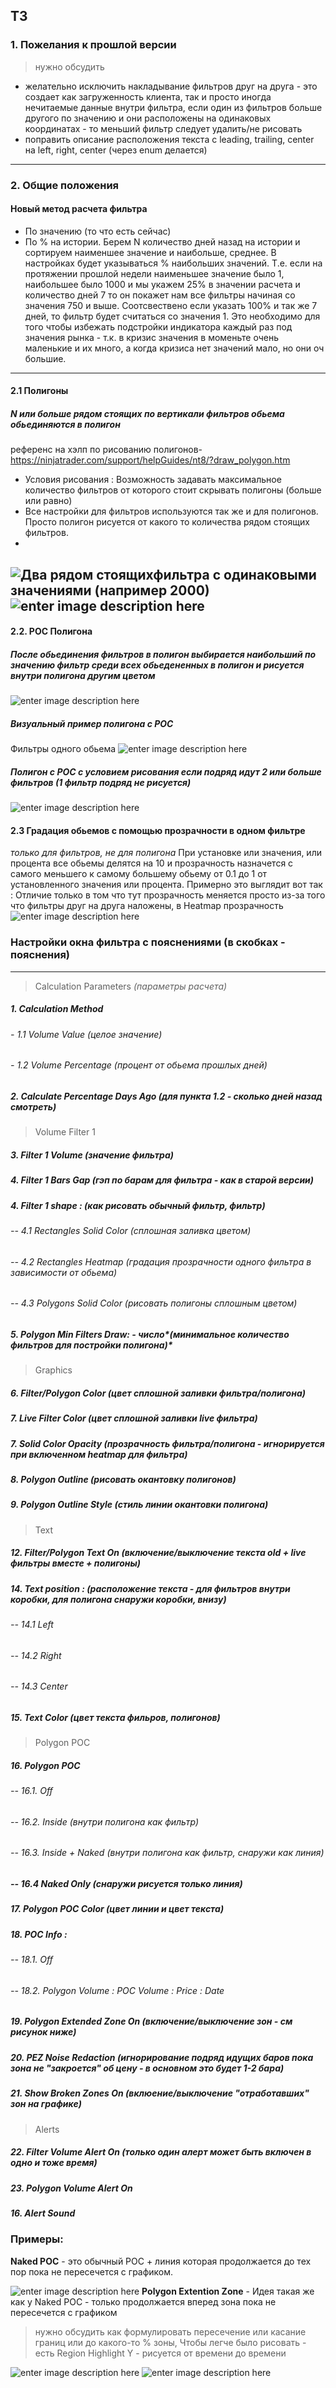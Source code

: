 ## ТЗ
### 1. Пожелания к прошлой версии
 > нужно обсудить 
- желательно исключить накладывание фильтров друг на друга - это создает как загруженность клиента, так и просто иногда нечитаемые данные внутри фильтра, если один из фильтров больше другого по значению и они расположены на одинаковых координатах - то меньший фильтр следует удалить/не рисовать
- поправить описание расположения текста с  leading, trailing, center на left, right, center (через enum делается)
---
### 2. Общие положения

#### Новый метод расчета фильтра
- По значению (то что есть сейчас)
- По % на истории. Берем N количество дней назад на истории и сортируем наименшее значение и наибольше, среднее. В настройках будет указываться % наибольших значений. Т.е. если на протяжении прошлой недели наименьшее значение было 1, наибольшее было 1000 и мы укажем 25% в значении расчета и количество дней 7 то он покажет нам все фильтры начиная со значения 750 и выше. Соотсвествено если указать 100%  и так же 7 дней, то фильтр будет считаться со значения 1. Это необходимо для того чтобы избежать подстройки индикатора каждый раз под значения рынка - т.к. в кризис значения в моменьте очень маленькие и их много, а когда кризиса нет значений мало, но они оч большие.
---
#### 2.1 Полигоны
##### N или больше рядом стоящих по вертикали фильтров обьема обьединяются в полигон
референс на хэлп по рисованию полигонов- https://ninjatrader.com/support/helpGuides/nt8/?draw_polygon.htm
- Условия рисования : Возможность задавать максимальное количество фильтров от которого стоит скрывать полигоны (больше или равно)
- Все настройки для фильтров используются так же и для полигонов. Просто полигон рисуется от какого то количества рядом стоящих фильтров.
- 

![Два рядом стоящихфильтра с одинаковыми значениями (например 2000)](https://raw.githubusercontent.com/icesaw/mytrade/main/1.png)![enter image description here](https://raw.githubusercontent.com/icesaw/mytrade/main/2.png)
---
#### 2.2. POC Полигона
##### После обьединения фильтров в полигон выбирается наибольший по значению фильтр среди всех обьедененных в полигон и рисуется внутри полигона другим цветом
 
![enter image description here](https://raw.githubusercontent.com/icesaw/mytrade/main/3.png)
##### Визуальный пример полигона с POC
Фильтры одного обьема
![enter image description here](https://raw.githubusercontent.com/icesaw/mytrade/main/6.png)
##### Полигон с POC с условием рисования если подряд идут 2 или больше фильтров (1 фильтр подряд не рисуется)
![enter image description here](https://raw.githubusercontent.com/icesaw/mytrade/main/5.png)
#### 2.3 Градация обьемов с помощью прозрачности в одном фильтре 
*только для фильтров, не для полигона*
При установке или значения, или процента все обьемы делятся на 10 и прозрачность назначется с самого меньшего к самому большему обьему от 0.1 до 1 от установленного значения или процента.
Примерно это выглядит вот так : 
Отличие только в том что тут прозрачность меняется просто из-за того что фильтры друг на друга наложены, в Heatmap прозрачность 
![enter image description here](https://raw.githubusercontent.com/icesaw/mytrade/main/4.png)
### Настройки окна фильтра с пояснениями (в скобках - пояснения)
---
> Calculation Parameters *(параметры расчета)*
##### 1. Calculation Method
###### - 1.1 Volume Value *(целое значение)*
###### - 1.2 Volume Percentage *(процент от обьема прошлых дней)*
##### 2. Calculate Percentage Days Ago *(для пункта 1.2 - сколько дней назад смотреть)*
>Volume Filter 1
##### 3. Filter 1 Volume *(значение фильтра)*
##### 4. Filter 1 Bars Gap *(гэп по барам для фильтра - как в старой версии)*
##### 4. Filter 1 shape : *(как рисовать обычный фильтр, фильтр)*
###### -- 4.1 Rectangles Solid Color *(сплошная заливка цветом)*
###### -- 4.2 Rectangles Heatmap (градация прозрачности одного фильтра в зависимости от обьема)
###### -- 4.3 Polygons Solid Color (рисовать полигоны сплошным цветом)
##### 5. Polygon Min Filters Draw: - число*(минимальное количество фильтров для постройки полигона)*
> Graphics
##### 6. Filter/Polygon Color *(цвет сплошной заливки фильтра/полигона)*
##### 7. Live Filter Color *(цвет сплошной заливки live фильтра)*
##### 7. Solid Color Opacity *(прозрачность фильтра/полигона - игнорируется при включенном heatmap для фильтра)*
##### 8. Polygon Outline *(рисовать окантовку полигонов)*
##### 9. Polygon Outline Style *(стиль линии окантовки полигона)*
> Text
##### 12. Filter/Polygon Text On *(включение/выключение текста old + live фильтры вместе + полигоны)*
##### 14. Text position : *(расположение текста - для фильтров внутри коробки, для полигона снаружи коробки, внизу)*
###### -- 14.1 Left
###### -- 14.2 Right
###### -- 14.3 Center
##### 15. Text Color *(цвет текста фильров, полигонов)*
>Polygon POC
##### 16. Polygon POC
###### -- 16.1. Off
###### -- 16.2. Inside *(внутри полигона как фильтр)*
###### -- 16.3. Inside + Naked *(внутри полигона как фильтр, снаружи как линия)*
##### -- 16.4 Naked Only *(снаружи рисуется только линия)*
##### 17. Polygon POC Color (цвет линии и цвет текста)
##### 18. POC Info :
###### -- 18.1. Off
###### -- 18.2. Polygon Volume : POC Volume : Price : Date
##### 19. Polygon Extended Zone On (включение/выключение зон - см рисунок ниже)
##### 20. PEZ Noise Redaction (игнорирование подряд идущих баров пока зона не "закроется" об цену - в основном это будет 1-2 бара)
##### 21. Show Broken Zones On (вклюение/выключение "отработавших" зон на графике)
>Alerts
##### 22. Filter Volume Alert On (только один алерт может быть включен в одно и тоже время)
##### 23. Polygon Volume Alert On
##### 16. Alert Sound

### Примеры:
**Naked POC** - это обычный POC + линия которая продолжается до тех пор пока не пересечется с графиком.

![enter image description here](https://raw.githubusercontent.com/icesaw/mytrade/main/7.png)
**Polygon Extention Zone** - Идея такая же как у Naked POC - только продолжается вперед зона пока не пересечется с графиком
>нужно обсудить как формулировать пересечение или касание границ или до какого-то % зоны, Чтобы легче было рисовать - есть Region Highlight Y - рисуется от времени до времени 

![enter image description here](https://raw.githubusercontent.com/icesaw/mytrade/main/8.png)
![enter image description here](https://raw.githubusercontent.com/icesaw/mytrade/main/10.png)
